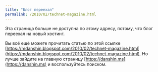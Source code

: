 ```yaml
---
title: "Блог переехал"
permalink: /2010/02/technet-magazine.html
---
```

Эта страница больше не доступна по этому адресу, потому, что блог переехал на новый хостинг.

Вы всё ещё можете прочитать статью по этой ссылке [https://mdanshin.blogspot.com/2010/02/technet-magazine.html](https://mdanshin.blogspot.com/2010/02/technet-magazine.html). Но лучше зайдите на главную страницу [https://danshin.ms](https://danshin.ms) и воспользуйтесь поиском.